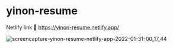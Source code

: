 # yinon-resume


Netlify link
🔗 https://yinon-resume.netlify.app/

![screencapture-yinon-resume-netlify-app-2022-01-31-00_17_44](https://user-images.githubusercontent.com/98715066/151720296-263807b8-4cbc-4591-8d49-cdddafd0bb1e.png)
